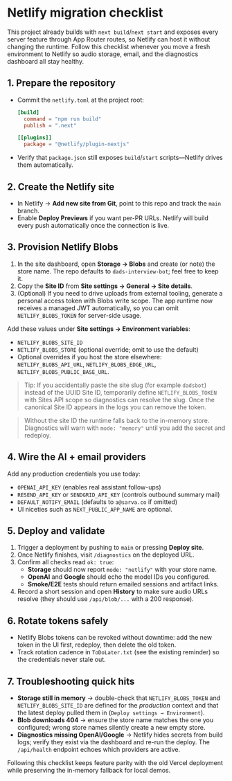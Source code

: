 # Netlify migration checklist

This project already builds with `next build`/`next start` and exposes every server feature through App Router routes, so Netlify can host it without changing the runtime. Follow this checklist whenever you move a fresh environment to Netlify so audio storage, email, and the diagnostics dashboard all stay healthy.

## 1. Prepare the repository
- Commit the `netlify.toml` at the project root:
  ```toml
  [build]
    command = "npm run build"
    publish = ".next"

  [[plugins]]
    package = "@netlify/plugin-nextjs"
  ```
- Verify that `package.json` still exposes `build`/`start` scripts—Netlify drives them automatically.

## 2. Create the Netlify site
- In Netlify → **Add new site from Git**, point to this repo and track the `main` branch.
- Enable **Deploy Previews** if you want per-PR URLs. Netlify will build every push automatically once the connection is live.

## 3. Provision Netlify Blobs
1. In the site dashboard, open **Storage → Blobs** and create (or note) the store name. The repo defaults to `dads-interview-bot`; feel free to keep it.
2. Copy the **Site ID** from **Site settings → General → Site details**.
3. (Optional) If you need to drive uploads from external tooling, generate a personal access token with Blobs write scope. The app runtime now receives a managed JWT automatically, so you can omit `NETLIFY_BLOBS_TOKEN` for server-side usage.

Add these values under **Site settings → Environment variables**:
- `NETLIFY_BLOBS_SITE_ID`
- `NETLIFY_BLOBS_STORE` (optional override; omit to use the default)
- Optional overrides if you host the store elsewhere: `NETLIFY_BLOBS_API_URL`, `NETLIFY_BLOBS_EDGE_URL`, `NETLIFY_BLOBS_PUBLIC_BASE_URL`.

> Tip: If you accidentally paste the site slug (for example `dadsbot`) instead of the UUID Site ID, temporarily define `NETLIFY_BLOBS_TOKEN` with Sites API scope so diagnostics can resolve the slug. Once the canonical Site ID appears in the logs you can remove the token.

> Without the site ID the runtime falls back to the in-memory store. Diagnostics will warn with `mode: "memory"` until you add the secret and redeploy.

## 4. Wire the AI + email providers
Add any production credentials you use today:
- `OPENAI_API_KEY` (enables real assistant follow-ups)
- `RESEND_API_KEY` or `SENDGRID_API_KEY` (controls outbound summary mail)
- `DEFAULT_NOTIFY_EMAIL` (defaults to `a@sarva.co` if omitted)
- UI niceties such as `NEXT_PUBLIC_APP_NAME` are optional.

## 5. Deploy and validate
1. Trigger a deployment by pushing to `main` or pressing **Deploy site**.
2. Once Netlify finishes, visit `/diagnostics` on the deployed URL.
3. Confirm all checks read `ok: true`:
   - **Storage** should now report `mode: "netlify"` with your store name.
   - **OpenAI** and **Google** should echo the model IDs you configured.
   - **Smoke/E2E** tests should return emailed sessions and artifact links.
4. Record a short session and open **History** to make sure audio URLs resolve (they should use `/api/blob/...` with a 200 response).

## 6. Rotate tokens safely
- Netlify Blobs tokens can be revoked without downtime: add the new token in the UI first, redeploy, then delete the old token.
- Track rotation cadence in `ToDoLater.txt` (see the existing reminder) so the credentials never stale out.

## 7. Troubleshooting quick hits
- **Storage still in memory** → double-check that `NETLIFY_BLOBS_TOKEN` and `NETLIFY_BLOBS_SITE_ID` are defined for the *production* context and that the latest deploy pulled them in (`Deploy settings → Environment`).
- **Blob downloads 404** → ensure the store name matches the one you configured; wrong store names silently create a new empty store.
- **Diagnostics missing OpenAI/Google** → Netlify hides secrets from build logs; verify they exist via the dashboard and re-run the deploy. The `/api/health` endpoint echoes which providers are active.

Following this checklist keeps feature parity with the old Vercel deployment while preserving the in-memory fallback for local demos.
